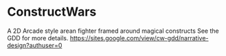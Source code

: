 # ConstructWars
 A 2D Arcade style arean fighter framed around magical constructs 
See the GDD for more details. https://sites.google.com/view/cw-gdd/narrative-design?authuser=0 
